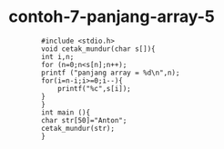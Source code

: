 # contoh-7-panjang-array-5

            #include <stdio.h>
            void cetak_mundur(char s[]){
            int i,n;
            for (n=0;n<s[n];n++);
            printf ("panjang array = %d\n",n);
            for(i=n-i;i>=0;i--){
                printf("%c",s[i]);
            }
            }
            int main (){
            char str[50]="Anton";
            cetak_mundur(str);
            }
